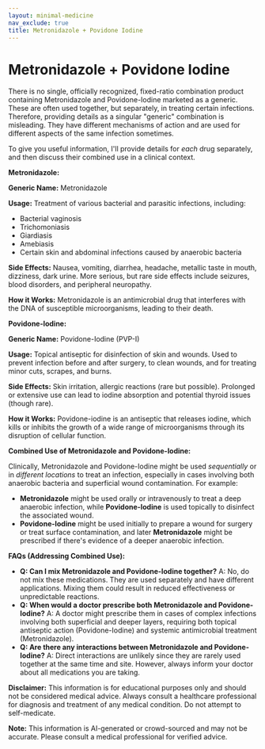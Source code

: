 ```yaml
---
layout: minimal-medicine
nav_exclude: true
title: Metronidazole + Povidone Iodine
---
```


# Metronidazole + Povidone Iodine

There is no single, officially recognized, fixed-ratio combination product containing Metronidazole and Povidone-Iodine marketed as a generic.  These are often used together, but separately, in treating certain infections.  Therefore, providing details as a singular "generic" combination is misleading.  They have different mechanisms of action and are used for different aspects of the same infection sometimes.

To give you useful information, I'll provide details for *each* drug separately, and then discuss their combined use in a clinical context.

**Metronidazole:**

**Generic Name:** Metronidazole

**Usage:** Treatment of various bacterial and parasitic infections, including:
* Bacterial vaginosis
* Trichomoniasis
* Giardiasis
* Amebiasis
* Certain skin and abdominal infections caused by anaerobic bacteria

**Side Effects:** Nausea, vomiting, diarrhea, headache, metallic taste in mouth, dizziness, dark urine.  More serious, but rare side effects include seizures, blood disorders, and peripheral neuropathy.

**How it Works:** Metronidazole is an antimicrobial drug that interferes with the DNA of susceptible microorganisms, leading to their death.


**Povidone-Iodine:**

**Generic Name:** Povidone-Iodine (PVP-I)

**Usage:** Topical antiseptic for disinfection of skin and wounds. Used to prevent infection before and after surgery, to clean wounds, and for treating minor cuts, scrapes, and burns.

**Side Effects:** Skin irritation, allergic reactions (rare but possible). Prolonged or extensive use can lead to iodine absorption and potential thyroid issues (though rare).

**How it Works:** Povidone-iodine is an antiseptic that releases iodine, which kills or inhibits the growth of a wide range of microorganisms through its disruption of cellular function.


**Combined Use of Metronidazole and Povidone-Iodine:**

Clinically, Metronidazole and Povidone-Iodine might be used *sequentially* or in *different locations* to treat an infection, especially in cases involving both anaerobic bacteria and superficial wound contamination.  For example:

* **Metronidazole** might be used orally or intravenously to treat a deep anaerobic infection, while **Povidone-Iodine** is used topically to disinfect the associated wound.
* **Povidone-Iodine** might be used initially to prepare a wound for surgery or treat surface contamination, and later **Metronidazole** might be prescribed if there's evidence of a deeper anaerobic infection.


**FAQs (Addressing Combined Use):**

* **Q: Can I mix Metronidazole and Povidone-Iodine together?** A: No, do not mix these medications.  They are used separately and have different applications. Mixing them could result in reduced effectiveness or unpredictable reactions.
* **Q: When would a doctor prescribe both Metronidazole and Povidone-Iodine?** A:  A doctor might prescribe them in cases of complex infections involving both superficial and deeper layers, requiring both topical antiseptic action (Povidone-Iodine) and systemic antimicrobial treatment (Metronidazole).
* **Q: Are there any interactions between Metronidazole and Povidone-Iodine?** A:  Direct interactions are unlikely since they are rarely used together at the same time and site. However, always inform your doctor about all medications you are taking.


**Disclaimer:** This information is for educational purposes only and should not be considered medical advice.  Always consult a healthcare professional for diagnosis and treatment of any medical condition.  Do not attempt to self-medicate.


**Note:** This information is AI-generated or crowd-sourced and may not be accurate. Please consult a medical professional for verified advice.